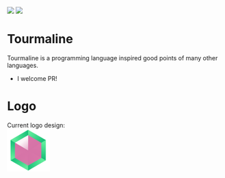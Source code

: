 [![](https://img.shields.io/travis/maekawatoshiki/tourmaline.svg?style=flat-square)](https://travis-ci.org/maekawatoshiki/tourmaline)
[![](http://img.shields.io/badge/license-MIT-blue.svg?style=flat-square)](./LICENSE)

# Tourmaline
Tourmaline is a programming language inspired good points of many other languages.

- I welcome PR!

# Logo

Current logo design:<br>
<img src="./logo/tourmaline_logo.png" width="100x100">
